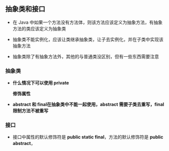 ## 抽象类和接口

- 在 Java 中如果一个方法没有方法体，则该方法应该定义为抽象方法，有抽象方法的类应该定义为抽象类

- 抽象类不能实例化，应该让类继承抽象类，让子去实例化，并在子类中实现该抽象方法

- 抽象类除了有抽象方法外，其他的与普通类没区别，但有一些东西需要注意

### 抽象类

- **什么情况下可以使用 private**

    **修饰属性**

- **abstract 和 final在抽象类中不能一起使用，abstract 需要子类去重写，final 限制方法不被重写**

### 接口

- 接口中属性的默认修饰符是 **public static final**，方法的默认修饰符是 **public abstract**，


